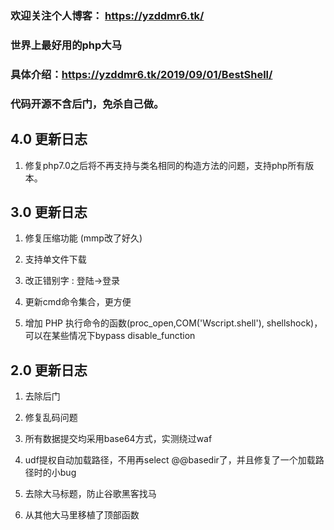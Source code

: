### 欢迎关注个人博客： https://yzddmr6.tk/

### 世界上最好用的php大马

### 具体介绍：https://yzddmr6.tk/2019/09/01/BestShell/

### 代码开源不含后门，免杀自己做。


## 4.0 更新日志

1. 修复php7.0之后将不再支持与类名相同的构造方法的问题，支持php所有版本。


## 3.0 更新日志

1. 修复压缩功能  (mmp改了好久)

2. 支持单文件下载

3. 改正错别字 :  登陆->登录

4. 更新cmd命令集合，更方便

5. 增加 PHP 执行命令的函数(proc_open,COM('Wscript.shell'), shellshock)，可以在某些情况下bypass disable_function


## 2.0 更新日志

1. 去除后门

2. 修复乱码问题

3. 所有数据提交均采用base64方式，实测绕过waf

4. udf提权自动加载路径，不用再select @@basedir了，并且修复了一个加载路径时的小bug

5. 去除大马标题，防止谷歌黑客找马

6. 从其他大马里移植了顶部函数

